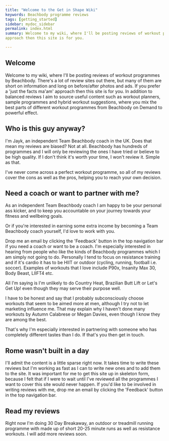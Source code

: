 ```yaml
---
title: "Welcome to the Get in Shape Wiki"
keywords: Beachbody programme reviews
tags: [getting_started]
sidebar: mydoc_sidebar
permalink: index.html
summary: Welcome to my wiki, where I'll be posting reviews of workout programmes by Beachbody. There's a lot of reviews out there but many of them are short on information and long on before/after photos and ads. If you prefer a 'just the facts ma'am'
approach then this site is for you.

---
```


## Welcome
Welcome to my wiki, where I'll be posting reviews of workout programmes by Beachbody. There's a lot of review sites out there, but many of them are short on information and long on before/after photos and ads. If you prefer a 'just the facts ma'am'
approach then this site is for you. In addition to balanced reviews I aim to source useful content such as workout planners, sample programmes and hybrid workout suggestions, where you mix the best parts of different workout programmes from Beachbody on Demand to powerful effect.

## Who is this guy anyway?

I'm Jayk, an independent Team Beachbody coach in the UK. Does that mean my reviews are biased? Not at all. Beachbody has hundreds of programmes and I will only be reviewing the ones I have tried or believe to be high quality. If I don't think it's worth your time, I won't review it. Simple as that.

I've never come across a perfect workout programme, so all of my reviews cover the cons as well as the pros, helping you to reach your own decision.

## Need a coach or want to partner with me?

As an independent Team Beachbody coach I am happy to be your personal ass kicker, and to keep you accountable on your journey towards your fitness and wellbeing goals.

Or if you're interested in earning some extra income by becoming a Team Beachbody coach yourself, I'd love to work with you.

Drop me an email by clicking the 'Feedback' button in the top navigation bar if you need a coach or want to be a coach. I'm especially interested in hearing from people who like the kinds of Beachbody programmes which I am simply not going to do. Personally I tend to focus on resistance training and if it's cardio it has to be HIIT or outdoor (cycling, running, football i.e. soccer). Examples of workouts that I love include P90x, Insanity Max 30, Body Beast, LIIFT4 etc.  

All I'm saying is I'm unlikely to do Country Heat, Brazilian Butt Lift or Let's Get Up! even though they may serve their purpose well.

I have to be honest and say that I probably subconsciously choose workouts that seem to be aimed more at men, although I try not to let marketing influence me. That may explain why I haven't done many workouts by Autumn Calabrese or Megan Davies, even though I know they are among the best.

That's why I'm especially interested in partnering with someone who has completely different tastes than I do. If that's you then get in touch.

## Rome wasn't built in a day

I'll admit the content is a little sparse right now. It takes time to write these reviews but I'm working as fast as I can to write new ones and to add them to the site. It was important for me to get this site up in skeleton form, because I felt that if I were to wait until I've reviewed all the programmes I want to cover this site would never happen. If you'd like to be involved in writing reviews with me, drop me an email by clicking the 'Feedback' button in the top navigation bar.

## Read my reviews

Right now I'm doing 30 Day Breakaway, an outdoor or treadmill running programme with made up of short 20-25 minute runs as well as resistance workouts. I will add more reviews soon.
